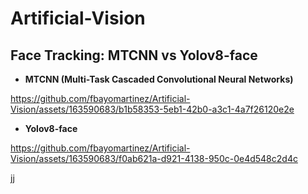 # Artificial-Vision


## Face Tracking: MTCNN vs Yolov8-face

- **MTCNN (Multi-Task Cascaded Convolutional Neural Networks)**
  
https://github.com/fbayomartinez/Artificial-Vision/assets/163590683/b1b58353-5eb1-42b0-a3c1-4a7f26120e2e


- **Yolov8-face**
  
https://github.com/fbayomartinez/Artificial-Vision/assets/163590683/f0ab621a-d921-4138-950c-0e4d548c2d4c


jj
